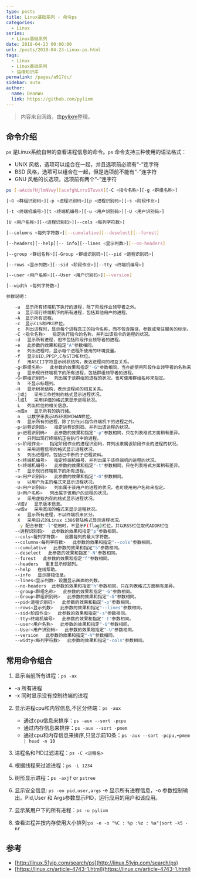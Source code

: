 ```yaml
---
type: posts
title: Linux基础系列 - 命令ps
categories: 
  - Linux
series: 
  - Linux基础系列
date: 2018-04-23 00:00:00
url: /posts/2018-04-23-Linux-ps.html
tags: 
  - Linux
  - Linux基础系列
  - 运维知识库
permalink: /pages/a917dc/
sidebar: auto
author: 
  name: DeanWu
  link: https://github.com/pylixm
---
```


> 内容来自网络，由[pylixm](http://pylixm.cc)整理。

## 命令介绍

`ps` 是Linux系统自带的查看进程信息的命令。`ps` 命令支持三种使用的语法格式：

- UNIX 风格，选项可以组合在一起，并且选项前必须有“-”连字符
- BSD 风格，选项可以组合在一起，但是选项前不能有“-”连字符
- GNU 风格的长选项，选项前有两个“-”连字符
<!-- more -->
```bash
ps [-aAcdefHjlmNVwy][acefghLnrsSTuvxX][-C <指令名称>][-g <群组名称>]

[-G <群组识别码>][-p <进程识别码>][p <进程识别码>][-s <阶段作业>]

[-t <终端机编号>][t <终端机编号>][-u <用户识别码>][-U <用户识别码>]

[U <用户名称>][-<进程识别码>][--cols <每列字符数>]

[--columns <每列字符数>][--cumulative][--deselect][--forest]

[--headers][--help][-- info][--lines <显示列数>][--no-headers]

[--group <群组名称>][-Group <群组识别码>][--pid <进程识别码>]

[--rows <显示列数>][--sid <阶段作业>][--tty <终端机编号>]

[--user <用户名称>][--User <用户识别码>][--version]

[--width <每列字符数>]

参数说明：

　　-a  显示所有终端机下执行的进程，除了阶段作业领导者之外。
　　 a  显示现行终端机下的所有进程，包括其他用户的进程。
　　-A  显示所有进程。
　　-c  显示CLS和PRI栏位。
　　 c  列出进程时，显示每个进程真正的指令名称，而不包含路径，参数或常驻服务的标示。
　　-C <指令名称> 　指定执行指令的名称，并列出该指令的进程的状况。
　　-d 　显示所有进程，但不包括阶段作业领导者的进程。
　　-e 　此参数的效果和指定"A"参数相同。
　　 e 　列出进程时，显示每个进程所使用的环境变量。
　　-f 　显示UID,PPIP,C与STIME栏位。
　　 f 　用ASCII字符显示树状结构，表达进程间的相互关系。
　　-g<群组名称> 　此参数的效果和指定"-G"参数相同，当亦能使用阶段作业领导者的名称来指定。
　　 g 　显示现行终端机下的所有进程，包括群组领导者的进程。
　　-G<群组识别码> 　列出属于该群组的进程的状况，也可使用群组名称来指定。
　　 h 　不显示标题列。
　　-H 　显示树状结构，表示进程间的相互关系。
　　-j或j 　采用工作控制的格式显示进程状况。
　　-l或l 　采用详细的格式来显示进程状况。
　　 L 　列出栏位的相关信息。
　　-m或m 　显示所有的执行绪。
　　 n 　以数字来表示USER和WCHAN栏位。
　　-N 　显示所有的进程，除了执行ps指令终端机下的进程之外。
　　-p<进程识别码> 　指定进程识别码，并列出该进程的状况。
　 　p<进程识别码> 　此参数的效果和指定"-p"参数相同，只在列表格式方面稍有差异。
　　 r 　只列出现行终端机正在执行中的进程。
　　-s<阶段作业> 　指定阶段作业的进程识别码，并列出隶属该阶段作业的进程的状况。
　 　s 　采用进程信号的格式显示进程状况。
　　 S 　列出进程时，包括已中断的子进程资料。
　　-t<终端机编号> 　指定终端机编号，并列出属于该终端机的进程的状况。
　　 t<终端机编号> 　此参数的效果和指定"-t"参数相同，只在列表格式方面稍有差异。
　　-T 　显示现行终端机下的所有进程。
　　-u<用户识别码> 　此参数的效果和指定"-U"参数相同。
　　 u 　以用户为主的格式来显示进程状况。
　　-U<用户识别码> 　列出属于该用户的进程的状况，也可使用用户名称来指定。
　　 U<用户名称> 　列出属于该用户的进程的状况。
　　 v 　采用虚拟内存的格式显示进程状况。
　　-V或V 　显示版本信息。
　　-w或w 　采用宽阔的格式来显示进程状况。　
　 　x 　显示所有进程，不以终端机来区分。
　　 X 　采用旧式的Linux i386登陆格式显示进程状况。
　　 -y 配合参数"-l"使用时，不显示F(flag)栏位，并以RSS栏位取代ADDR栏位
　　-<进程识别码> 　此参数的效果和指定"p"参数相同。
　　--cols<每列字符数> 　设置每列的最大字符数。
　　--columns<每列字符数> 　此参数的效果和指定"--cols"参数相同。
　　--cumulative 　此参数的效果和指定"S"参数相同。
　　--deselect 　此参数的效果和指定"-N"参数相同。
　　--forest 　此参数的效果和指定"f"参数相同。
　　--headers 　重复显示标题列。
　　--help 　在线帮助。
　　--info 　显示排错信息。
　　--lines<显示列数> 设置显示画面的列数。
　　--no-headers  此参数的效果和指定"h"参数相同，只在列表格式方面稍有差异。
　　--group<群组名称> 　此参数的效果和指定"-G"参数相同。
　　--Group<群组识别码> 　此参数的效果和指定"-G"参数相同。
　　--pid<进程识别码> 　此参数的效果和指定"-p"参数相同。
　　--rows<显示列数> 　此参数的效果和指定"--lines"参数相同。
　　--sid<阶段作业> 　此参数的效果和指定"-s"参数相同。
　　--tty<终端机编号> 　此参数的效果和指定"-t"参数相同。
　　--user<用户名称> 　此参数的效果和指定"-U"参数相同。
　　--User<用户识别码> 　此参数的效果和指定"-U"参数相同。
　　--version 　此参数的效果和指定"-V"参数相同。
　　--widty<每列字符数> 　此参数的效果和指定"-cols"参数相同。
```

## 常用命令组合

1. 显示当前所有进程：`ps -ax`
- -a 所有进程
- -x 同时显示没有控制终端的进程

2. 显示进程cpu和内容信息,不区分终端：`ps -aux`
    - 通过cpu信息来排序：`ps -aux --sort -pcpu`
    - 通过内存信息来排序：`ps -aux --sort -pmem`
    - 通过cpu和内存信息来排序,只显示前10条：`ps -aux --sort -pcpu,+pmem | head -n 10`

3. 进程名和PID过滤进程：`ps -C <进程名>`
4. 根据线程来过滤进程：`ps -L 1234`
5. 树形显示进程：`ps -axjf` or `pstree`
6. 显示安全信息: `ps -eo pid,user,args` 
-e 显示所有进程信息，-o 参数控制输出。Pid,User 和 Args参数显示PID，运行应用的用户和该应用。

7. 显示某用户下的所有进程：`ps -u pylixm`
8. 查看进程并按内存使用大小排列:`ps -e -o "%C : %p :%z : %a"|sort -k5 -nr`



## 参考

- [http://linux.51yip.com/search/ps](http://linux.51yip.com/search/ps)
- [https://linux.cn/article-4743-1.html](https://linux.cn/article-4743-1.html)